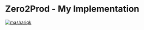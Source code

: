 # Zero2Prod - My Implementation

[![mashariqk](https://circleci.com/gh/mashariqk/zero2prod.svg?style=shield&circle-token=4ed2ba86d11f8e38f28873482efeb3d5da4bde9e)](https://circleci.com/gh/mashariqk/zero2prod)